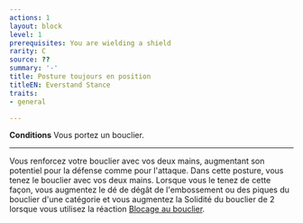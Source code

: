 ```yaml
---
actions: 1
layout: block
level: 1
prerequisites: You are wielding a shield
rarity: C
source: ??
summary: '-'
title: Posture toujours en position
titleEN: Everstand Stance
traits:
- general

---
```


<p><span id="ctl00_MainContent_DetailedOutput"><strong>Conditions</strong> Vous portez un bouclier.<br></span></p>
<hr>
<p>Vous renforcez votre bouclier avec vos deux mains, augmentant son potentiel pour la défense comme pour l'attaque. Dans cette posture, vous tenez le bouclier avec vos deux mains. Lorsque vous le tenez de cette façon, vous augmentez le dé de dégât de l'embossement ou des piques du bouclier d'une catégorie et vous augmentez la Solidité du bouclier de 2 lorsque vous utilisez la réaction <a href="https://2e.aonprd.com/Feats.aspx?ID=839">Blocage au bouclier</a>.&nbsp;</p>